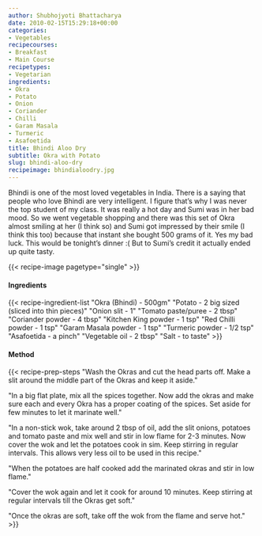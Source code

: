 ```yaml
---
author: Shubhojyoti Bhattacharya
date: 2010-02-15T15:29:18+00:00
categories:
- Vegetables
recipecourses:
- Breakfast
- Main Course
recipetypes:
- Vegetarian
ingredients:
- Okra
- Potato
- Onion
- Coriander
- Chilli
- Garam Masala
- Turmeric
- Asafoetida
title: Bhindi Aloo Dry
subtitle: Okra with Potato
slug: bhindi-aloo-dry
recipeimage: bhindialoodry.jpg
---
```


Bhindi is one of the most loved vegetables in India. There is a saying that people who love Bhindi are very intelligent. I figure that’s why I was never the top student of my class. It was really a hot day and Sumi was in her bad mood. So we went vegetable shopping and there was this set of Okra almost smiling at her (I think so) and Sumi got impressed by their smile (I think this too) because that instant she bought 500 grams of it. Yes my bad luck. This would be tonight’s dinner :( But to Sumi’s credit it actually ended up quite tasty.

{{< recipe-image pagetype="single" >}}

#### Ingredients

{{< recipe-ingredient-list
"Okra (Bhindi) - 500gm"
"Potato - 2 big sized (sliced into thin pieces)"
"Onion slit - 1"
"Tomato paste/puree - 2 tbsp"
"Coriander powder - 4 tbsp"
"Kitchen King powder - 1 tsp"
"Red Chilli powder - 1 tsp"
"Garam Masala powder - 1 tsp"
"Turmeric powder - 1/2 tsp"
"Asafoetida - a pinch"
"Vegetable oil - 2 tbsp"
"Salt - to taste" >}}

#### Method

{{< recipe-prep-steps
"Wash the Okras and cut the head parts off. Make a slit around the middle part of the Okras and keep it aside."

"In a big flat plate, mix all the spices together. Now add the okras and make sure each and every Okra has a proper coating of the spices. Set aside for few minutes to let it marinate well."

"In a non-stick wok, take around 2 tbsp of oil, add the slit onions, potatoes and tomato paste and mix well and stir in low flame for 2-3 minutes. Now cover the wok and let the potatoes cook in sim. Keep stirring in regular intervals. This allows very less oil to be used in this recipe."

"When the potatoes are half cooked add the marinated okras and stir in low flame."

"Cover the wok again and let it cook for around 10 minutes. Keep stirring at regular intervals till the Okras get soft."

"Once the okras are soft, take off the wok from the flame and serve hot." >}}
